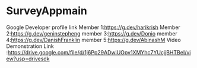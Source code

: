 # SurveyAppmain
Google Developer profile link Member 1:https://g.dev/harikrish Member 2:https://g.dev/geninstepheng member 3:https://g.dev/Donio member 4:https://g.dev/DanishFranklin member 5:https://g.dev/AbinashM
Video Demonstration Link :https://drive.google.com/file/d/1j6Pp29ADwiUOpv1XMYhc7YUcjjBHTBeI/view?usp=drivesdk
